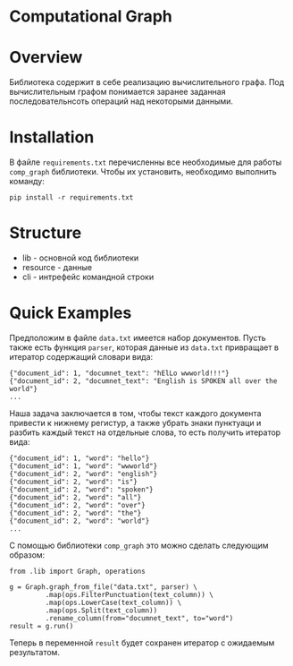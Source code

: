# Computational Graph

Overview
========

Библиотека содержит в себе реализацию вычислительного графа. Под вычислительным графом понимается заранее заданная 
последовательнсоть операций над некоторыми данными. 

Installation
=========

В файле `requirements.txt` перечисленны все необходимые для работы `comp_graph` библиотеки. Чтобы их установить, необходимо выполнить команду:

```
pip install -r requirements.txt
```

Structure
=========

- lib - основной код библиотеки
- resource - данные
- cli - интрефейс командной строки

Quick Examples
=======

Предположим в файле `data.txt` имеется набор документов. 
Пусть также есть функция `parser`, которая данные из `data.txt` привращает в итератор 
содержащий словари вида:
```
{"document_id": 1, "documnet_text": "hElLo wwworld!!!"}
{"document_id": 2, "documnet_text": "English is SPOKEN all over the world"}
...
```
Наша задача заключается в том, чтобы текст каждого документа привести к нижнему регистур, а также 
убрать знаки пунктуаци и разбить каждый текст на отдельные слова, то есть получить итератор вида:
```
{"document_id": 1, "word": "hello"}
{"document_id": 1, "word": "wwworld"}
{"document_id": 2, "word": "english"}
{"document_id": 2, "word": "is"}
{"document_id": 2, "word": "spoken"}
{"document_id": 2, "word": "all"}
{"document_id": 2, "word": "over"}
{"document_id": 2, "word": "the"}
{"document_id": 2, "word": "world"}
...
```
C помощью библиотеки `comp_graph` это можно сделать следующим образом:
```
from .lib import Graph, operations

g = Graph.graph_from_file("data.txt", parser) \
         .map(ops.FilterPunctuation(text_column)) \
         .map(ops.LowerCase(text_column)) \
         .map(ops.Split(text_column))
         .rename_column(from="documnet_text", to="word")
result = g.run()
```
Теперь в переменной `result` будет сохранен итератор с ожидаемым результатом.